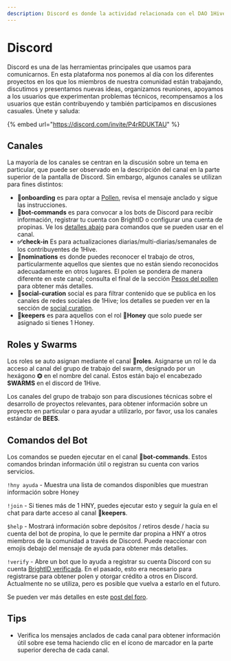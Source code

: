```yaml
---
description: Discord es donde la actividad relacionada con el DAO 1Hive es discutida.
---
```


# Discord

Discord es una de las herramientas principales que usamos para comunicarnos. En esta plataforma nos ponemos al día con los diferentes proyectos en los que los miembros de nuestra comunidad están trabajando, discutimos y presentamos nuevas ideas, organizamos reuniones, apoyamos a los usuarios que experimentan problemas técnicos, recompensamos a los usuarios que están contribuyendo y también participamos en discusiones casuales. Únete y saluda:

{% embed url="https://discord.com/invite/P4rRDUKTAU" %}

## Canales

La mayoría de los canales se centran en la discusión sobre un tema en particular, que puede ser observado en la descripción del canal en la parte superior de la pantalla de Discord. Sin embargo, algunos canales se utilizan para fines distintos:

* **🐛onboarding** es para optar a [Pollen](../pollen.md), revisa el mensaje anclado y sigue las instrucciones.
* **🤖bot-commands** es para convocar a los bots de Discord para recibir información, registrar tu cuenta con BrightID o configurar una cuenta de propinas. Ve los [detalles abajo](./#bot-commands) para comandos que se pueden usar en el canal. 
* **✅check-in** Es para actualizaciones diarias/multi-diarias/semanales de los contribuyentes de 1Hive.
* **🍄nominations** es donde puedes reconocer el trabajo de otros, particularmente aquellos que sientes que no están siendo reconocidos adecuadamente en otros lugares. El polen se pondera de manera diferente en este canal; consulta el final de la sección [Pesos del pollen](../pollen.md#pesos-de-pollen-en-discord) para obtener más detalles.
* 🐝**social-curation** social es para filtrar contenido que se publica en los canales de redes sociales de 1Hive; los detalles se pueden ver en la sección de [social curation](social-curation.md).
* 🍯**keepers** es para aquellos con el rol 🍯**Honey** que solo puede ser asignado si tienes 1 Honey.

## Roles y Swarms

Los roles se auto asignan mediante el canal **🧚roles**. Asignarse un rol le da acceso al canal del grupo de trabajo del swarm, designado por un hexágono **⏣** en el nombre del canal. Estos están bajo el encabezado **SWARMS** en el discord de 1Hive.

Los canales del grupo de trabajo son para discusiones técnicas sobre el desarrollo de proyectos relevantes, para obtener información sobre un proyecto en particular o para ayudar a utilizarlo, por favor,  usa los canales estándar de **BEES**. 

## **Comandos del Bot**

Los comandos se pueden ejecutar en el canal **🤖bot-commands**. Estos comandos brindan información útil o registran su cuenta con varios servicios.

`!hny ayuda` - Muestra una lista de comandos disponibles que muestran información sobre Honey

`!join` - Si tienes más de 1 HNY, puedes ejecutar esto y seguir la guía en el chat para darte acceso al canal 🍯**keepers**. 

`$help` -  Mostrará información sobre depósitos / retiros desde / hacia su cuenta del bot de propina, lo que le permite dar propina a HNY a otros miembros de la comunidad a través de Discord. Puede reaccionar con emojis debajo del mensaje de ayuda para obtener más detalles.

`!verify` - Abre un bot que lo ayuda a registrar su cuenta Discord con su cuenta [BrightID verificada](../../guides/brightid.md). En el pasado, esto era necesario para registrarse para obtener polen y otorgar crédito a otros en Discord. Actualmente no se utiliza, pero es posible que vuelva a estarlo en el futuro.

Se pueden ver más detalles en este [post del foro](https://forum.1hive.org/t/discord-bot-commands/1298).

## **Tips**

* Verifica los mensajes anclados de cada canal para obtener información útil sobre ese tema haciendo clic en el ícono de marcador en la parte superior derecha de cada canal.

